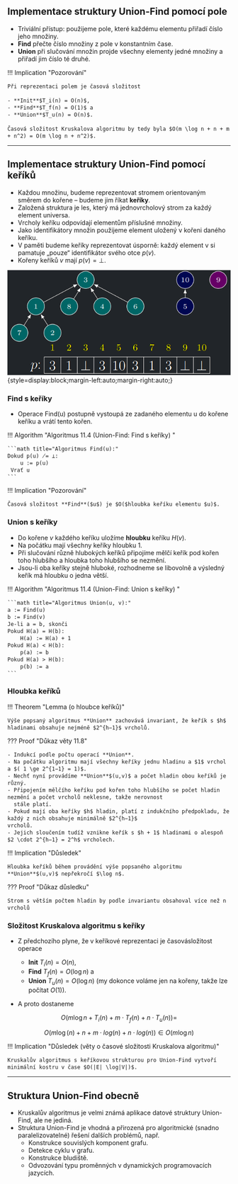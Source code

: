 ## Implementace struktury Union-Find pomocí pole

- Triviální přístup: použijeme pole, které každému elementu přiřadí číslo jeho množiny.
- **Find** přečte číslo množiny z pole v konstantním čase.
- **Union** při slučování množin projde všechny elementy jedné množiny a přiřadí jim číslo té druhé.

!!! Implication "Pozorování"

    Při reprezentaci polem je časová složitost

    - **Init**$T_i(n) = O(n)$,
    - **Find**$T_f(n) = O(1)$ a
    - **Union**$T_u(n) = O(n)$.

    Časová složitost Kruskalova algoritmu by tedy byla $O(m \log n + n + m + n^2) = O(m \log n + n^2)$.

---

## Implementace struktury Union-Find pomocí keříků

- Každou množinu, budeme reprezentovat stromem orientovaným směrem do kořene – budeme jim říkat **keříky**.
- Založená struktura je les, který má jednovrcholový strom za každý element universa.
- Vrcholy keříku odpovídají elementům příslušné množiny.
- Jako identifikátory množin použijeme element uložený v kořeni daného keříku.
- V paměti budeme keříky reprezentovat úsporně: každý element v si pamatuje „pouze“ identifikátor svého otce $p(v)$.
- Kořeny keříků $v$ mají $p(v) = \bot$.

![union bush](../assets/11/union.png){style=display:block;margin-left:auto;margin-right:auto;}

### Find s keříky

- Operace Find(u) postupně vystoupá ze zadaného elementu u do kořene keříku a vrátí tento kořen.

<a id="algo-11.4"></a>
!!! Algorithm "Algoritmus 11.4 (Union-Find: Find s keříky)  "

    ```math title="Algoritmus Find(u):"
    Dokud p(u) ̸= ⊥:
        u := p(u)
     Vrať u
    ```

!!! Implication "Pozorování"

    Časová složitost **Find**($u$) je $O($hloubka keříku elementu $u)$.

### Union s keříky

- Do kořene $v$ každého keříku uložíme **hloubku** keříku $H(v)$.
- Na počátku mají všechny keříky hloubku $1$.
- Při slučování různě hlubokých keříků připojíme mělčí keřík pod kořen toho hlubšího a hloubka toho hlubšího se nezmění.
- Jsou-li oba keříky stejně hluboké, rozhodneme se libovolně a výsledný keřík má hloubku o jedna větší.

<a id="algo-11.5"></a>
!!! Algorithm "Algoritmus 11.4 (Union-Find: Union s keříky)  "

    ```math title="Algoritmus Union(u, v):"
    a := Find(u)
    b := Find(v)
    Je-li a = b, skonči
    Pokud H(a) = H(b):
        H(a) := H(a) + 1
    Pokud H(a) < H(b):
        p(a) := b
    Pokud H(a) > H(b):
        p(b) := a
    ```

### Hloubka keříků

<a id="theorem-11.8"></a>
!!! Theorem "Lemma (o hloubce keříků)"

    Výše popsaný algoritmus **Union** zachovává invariant, že keřík s $h$ hladinami obsahuje nejméně $2^{h−1}$ vrcholů.

??? Proof "Důkaz věty 11.8"

    - Indukcí podle počtu operací **Union**.
    - Na počátku algoritmu mají všechny keříky jednu hladinu a $1$ vrchol a $( 1 \ge 2^{1−1} = 1)$.
    - Nechť nyní provádíme **Union**$(u,v)$ a počet hladin obou keříků je různý.
    - Připojením mělčího keříku pod kořen toho hlubšího se počet hladin nezmění a počet vrcholů neklesne, takže nerovnost
      stále platí.
    - Pokud mají oba keříky $h$ hladin, platí z indukčního předpokladu, že každý z nich obsahuje minimálně $2^{h−1}$
    vrcholů.
    - Jejich sloučením tudíž vznikne keřík s $h + 1$ hladinami o alespoň $2 \cdot 2^{h−1} = 2^h$ vrcholech.

!!! Implication "Důsledek"

    Hloubka keříků během provádění výše popsaného algoritmu **Union**$(u,v)$ nepřekročí $\log n$.

??? Proof "Důkaz důsledku"

    Strom s větším počtem hladin by podle invariantu obsahoval více než n vrcholů

### Složitost Kruskalova algoritmu s keříky

- Z předchozího plyne, že v keříkové reprezentaci je časovásložitost operace
    - **Init** $T_i(n) = O(n)$,
    - **Find** $T_f(n) = O(\log n)$ a
    - **Union** $T_u(n) = O(\log n)$ (my dokonce voláme jen na kořeny, takže lze počítat $O(1)$).

- A proto dostaneme

$$O(m \log n + T_i(n) + m \cdot T_f(n) + n \cdot T_u(n)) =$$

$$O(m \log(n) + n + m \cdot log(n) + n \cdot log(n)) \in O(m \log n)$$

!!! Implication "Důsledek  (věty o časové složitosti Kruskalova algoritmu)"

    Kruskalův algoritmus s keříkovou strukturou pro Union-Find vytvoří minimální kostru v čase $O(|E| \log|V|)$.

---

## Struktura Union-Find obecně

- Kruskalův algoritmus je velmi známá aplikace datové struktury Union-Find, ale ne jediná.
- Struktura Union-Find je vhodná a přirozená pro algoritmické (snadno paralelizovatelné) řešení dalších problémů, např.
    - Konstrukce souvislých komponent grafu.
    - Detekce cyklu v grafu.
    - Konstrukce bludiště.
    - Odvozování typu proměnných v dynamických programovacích jazycích.





